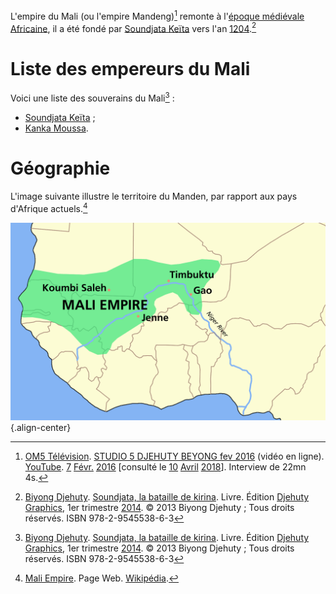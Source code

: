 <!-- TITLE: Mali (Empire) -->
<!-- SUBTITLE: Présentation de l'empire du Mali -->

L'empire du Mali (ou l'empire Mandeng)[^3] remonte à l'[époque médiévale Africaine](/epoque/epoque-medievale-africaine), il a été fondé par [Soundjata Keïta](/personnalite/homme/souverain/roi/empire-mali/soundjata-keita) vers l'an [1204](/).[^1]

# Liste des empereurs du Mali
Voici une liste des souverains du Mali[^1] :
* [Soundjata Keïta](/personnalite/homme/souverain/empereur/empire-mali/soundjata-keita) ;
* [Kanka Moussa](/personnalite/homme/souverain/empereur/empire-mali/kanka-moussa).

# Géographie
L'image suivante illustre le territoire du Manden, par rapport aux pays d'Afrique actuels.[^2]

![Mali Empire Map](/uploads/map/mali-empire-map.png "Territoire de l'empire du Manden"){.align-center}


[^1]: [Biyong Djehuty](/personnalite/homme/ecrivain/afrique/ouest/pays/cameroun/djehuty-biyong). [Soundjata, la bataille de kirina](/ouvrage/soundjata-la-bataille-de-kirina). Livre. Édition [Djehuty Graphics](/organisme/djehuty-graphics), 1er trimestre [2014](/histoire/date/calendrier-gregorien/par-annee/2014). © 2013 Biyong Djehuty ; Tous droits réservés. ISBN 978-2-9545538-6-3
[^2]: [Mali Empire](https://en.wikipedia.org/wiki/Mali_Empire). Page Web. [Wikipédia](https://wikipedia.org).
[^3]: [OM5 Télévision](https://www.youtube.com/channel/UCaLMmJOTQdWCqEkteyDnn4w). [STUDIO 5 DJEHUTY BEYONG fev 2016](https://www.youtube.com/watch?time_continue=4&v=B3JxH7JnGsc) (vidéo en ligne). [YouTube](https://www.youtube.com). [7](/histoire/date/calendrier-gregorien/par-jour/7) [Févr.](/histoire/date/calendrier-gregorien/par-mois/fevrier) [2016](/histoire/date/calendrier-gregorien/par-annee/2016) [consulté le [10](/histoire/date/calendrier-gregorien/par-jour/10) [Avril](/histoire/date/calendrier-gregorien/par-mois/avril) [2018](/histoire/date/calendrier-gregorien/par-annee/2018)]. Interview de 22mn 4s.